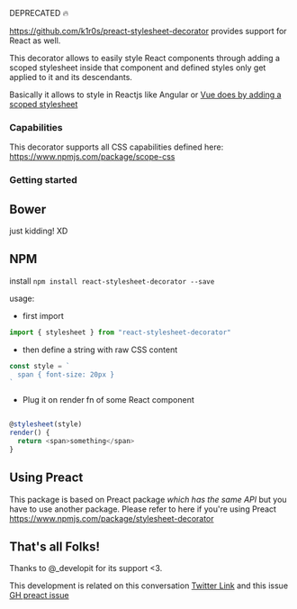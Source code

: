 DEPRECATED :fire:

https://github.com/k1r0s/preact-stylesheet-decorator provides support for React as well.

This decorator allows to easily style React components through adding a scoped stylesheet inside that component and defined styles only get applied to it and its descendants.

Basically it allows to style in Reactjs like Angular or [Vue does by adding a scoped stylesheet](https://vue-loader.vuejs.org/en/features/scoped-css.html)

### Capabilities

This decorator supports all CSS capabilities defined here: https://www.npmjs.com/package/scope-css

### Getting started

## Bower
just kidding! XD

## NPM
install `npm install react-stylesheet-decorator --save`

usage:

- first import

```javascript
import { stylesheet } from "react-stylesheet-decorator"
```

- then define a string with raw CSS content

```javascript
const style = `
  span { font-size: 20px }
`
```
- Plug it on render fn of some React component

```javascript

@stylesheet(style)
render() {
  return <span>something</span>
}

```

## Using Preact

This package is based on Preact package *which has the same API* but you have to use another package.
Please refer to here if you're using Preact https://www.npmjs.com/package/stylesheet-decorator

## That's all Folks!

Thanks to @_developit for its support <3.

This development is related on this conversation [Twitter Link](https://twitter.com/k1r0s/status/919271946109554694) and this issue [GH preact issue](https://github.com/developit/preact/issues/909#issuecomment-336656084)
